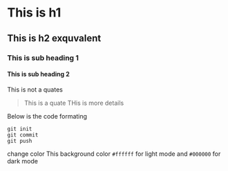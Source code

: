 # This is h1 
## This is h2 exquvalent
### This is sub heading 1
#### This is sub heading 2

This is not a quates
>This is a quate    THis is more details

Below is the code formating
```
git init
git commit 
git push

```
change color
This background color `#ffffff` for light mode and `#000000` for dark mode